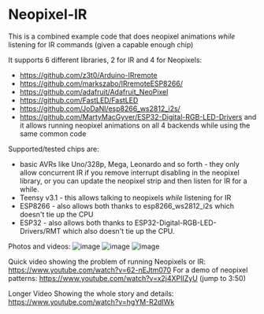 Neopixel-IR
===========
This is a combined example code that does neopixel animations _while_ listening for IR commands (given a capable enough chip)

It supports 6 different libraries, 2 for IR and 4 for Neopixels:
- https://github.com/z3t0/Arduino-IRremote
- https://github.com/markszabo/IRremoteESP8266/
- https://github.com/adafruit/Adafruit_NeoPixel
- https://github.com/FastLED/FastLED
- https://github.com/JoDaNl/esp8266_ws2812_i2s/
- https://github.com/MartyMacGyver/ESP32-Digital-RGB-LED-Drivers
and it allows running neopixel animations on all 4 backends while using the same common code

Supported/tested chips are:
- basic AVRs like Uno/328p, Mega, Leonardo and so forth - they only allow concurrent IR if you remove interrupt disabling in the neopixel library, or you can update the neopixel strip and then listen for IR for a while.
- Teensy v3.1 - this allows talking to neopixels _while_ listening for IR
- ESP8266 - also allows both thanks to esp8266_ws2812_i2s which doesn't tie up the CPU
- ESP32 - also allows both thanks to ESP32-Digital-RGB-LED-Drivers/RMT which also doesn't tie up the CPU.

Photos and videos:
![image](https://cloud.githubusercontent.com/assets/1369412/26763577/e6b234c4-4909-11e7-98cc-58e2bf450e3f.png)
![image](https://cloud.githubusercontent.com/assets/1369412/25098004/bbe92cee-235b-11e7-81b5-a4c092a7ce67.png)
![image](https://cloud.githubusercontent.com/assets/1369412/25097971/9cf96b3c-235b-11e7-9b45-fa712eea9b67.png)

Quick video showing the problem of running Neopixels or IR: https://www.youtube.com/watch?v=62-nEJtm070
For a demo of neopixel patterns: https://www.youtube.com/watch?v=x2j4XPIIZyU (jump to 3:50)

Longer Video Showing the whole story and details: https://www.youtube.com/watch?v=hgYM-R2dIWk
